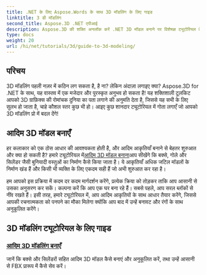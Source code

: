 ```yaml
---
title: .NET के लिए Aspose.Words के साथ 3D मॉडलिंग के लिए गाइड
linktitle: 3 डी मॉडलिंग
second_title: Aspose.3D .NET एपीआई
description: Aspose.3D की शक्ति अनलॉक करें .NET 3D मॉडल बनाने पर विशेषज्ञ ट्यूटोरियल के साथ। अपने 3D डिजाइन कौशल माहिर शुरू।
type: docs
weight: 20
url: /hi/net/tutorials/3d/guide-to-3d-modeling/
---
```

## परिचय

3D मॉडलिंग पहली नज़र में कठिन लग सकता है, है ना? लेकिन अंदाज़ा लगाइए क्या? Aspose.3D for .NET के साथ, यह वास्तव में एक मजेदार और पुरस्कृत अनुभव हो सकता है! यह शक्तिशाली टूलकिट आपको 3D ग्राफ़िक्स की रोमांचक दुनिया का पता लगाने की अनुमति देता है, जिससे यह सभी के लिए सुलभ हो जाता है, चाहे कौशल स्तर कुछ भी हो। आइए कुछ शानदार ट्यूटोरियल में गोता लगाएँ जो आपको 3D मॉडलिंग प्रो में बदल देंगे!

## आदिम 3D मॉडल बनाएँ

 हर कलाकार को एक ठोस आधार की आवश्यकता होती है, और आदिम आकृतियाँ बनाने से बेहतर शुरुआत और क्या हो सकती है? हमारे ट्यूटोरियल में[आदिम 3D मॉडल बनाना](./create-primitive-3d-modeling/)आप सीखेंगे कि बक्से, गोले और सिलेंडर जैसी बुनियादी वस्तुओं का निर्माण कैसे किया जाता है। ये आकृतियाँ अधिक जटिल मॉडलों के निर्माण खंड हैं और किसी भी व्यक्ति के लिए एकदम सही हैं जो अभी शुरुआत कर रहा है।

हम आपको इस प्रक्रिया में कदम दर कदम मार्गदर्शन करेंगे, प्रत्येक क्रिया को तोड़कर ताकि आप आसानी से उसका अनुसरण कर सकें। कल्पना करें कि आप एक घर बना रहे हैं। सबसे पहले, आप सरल ब्लॉकों से नींव रखते हैं। इसी तरह, हमारे ट्यूटोरियल में, आप आदिम आकृतियों के साथ आधार तैयार करेंगे, जिससे आपकी रचनात्मकता को पनपने का मौका मिलेगा क्योंकि आप बाद में उन्हें बनावट और रंगों के साथ अनुकूलित करेंगे। 

## 3D मॉडलिंग ट्यूटोरियल के लिए गाइड
### [आदिम 3D मॉडलिंग बनाएँ](./create-primitive-3d-modeling/)
जानें कि बक्से और सिलेंडरों सहित आदिम 3D मॉडल कैसे बनाएं और अनुकूलित करें, तथा उन्हें आसानी से FBX प्रारूप में कैसे सेव करें।